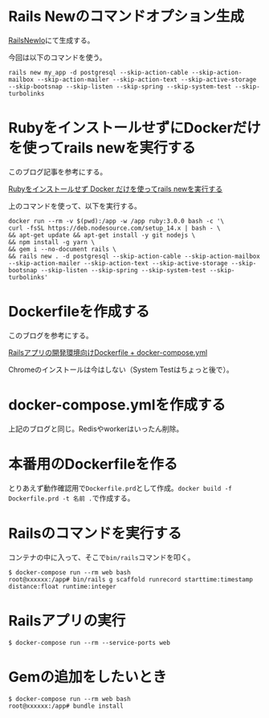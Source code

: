 # Rails Newのコマンドオプション生成

[RailsNewIo](https://railsnew.io/)にて生成する。

今回は以下のコマンドを使う。

```
rails new my_app -d postgresql --skip-action-cable --skip-action-mailbox --skip-action-mailer --skip-action-text --skip-active-storage --skip-bootsnap --skip-listen --skip-spring --skip-system-test --skip-turbolinks
```

# RubyをインストールせずにDockerだけを使ってrails newを実行する

このブログ記事を参考にする。

[Rubyをインストールせず Docker だけを使ってrails newを実行する](https://sinsoku.hatenablog.com/entry/2021/04/03/001227)

上のコマンドを使って、以下を実行する。

```
docker run --rm -v $(pwd):/app -w /app ruby:3.0.0 bash -c '\
curl -fsSL https://deb.nodesource.com/setup_14.x | bash - \
&& apt-get update && apt-get install -y git nodejs \
&& npm install -g yarn \
&& gem i --no-document rails \
&& rails new . -d postgresql --skip-action-cable --skip-action-mailbox --skip-action-mailer --skip-action-text --skip-active-storage --skip-bootsnap --skip-listen --skip-spring --skip-system-test --skip-turbolinks'
```

# Dockerfileを作成する

このブログを参考にする。

[Railsアプリの開発環境向けDockerfile + docker-compose.yml](https://sinsoku.hatenablog.com/entry/2021/03/24/100000)

Chromeのインストールは今はしない（System Testはちょっと後で）。

# docker-compose.ymlを作成する

上記のブログと同じ。Redisやworkerはいったん削除。

# 本番用のDockerfileを作る

とりあえず動作確認用で`Dockerfile.prd`として作成。`docker build -f Dockerfile.prd -t 名前 .`で作成する。

# Railsのコマンドを実行する

コンテナの中に入って、そこで`bin/rails`コマンドを叩く。

```
$ docker-compose run --rm web bash
root@xxxxxx:/app# bin/rails g scaffold runrecord starttime:timestamp distance:float runtime:integer
```

# Railsアプリの実行

```
$ docker-compose run --rm --service-ports web
```

# Gemの追加をしたいとき

```
$ docker-compose run --rm web bash
root@xxxxxx:/app# bundle install
```
